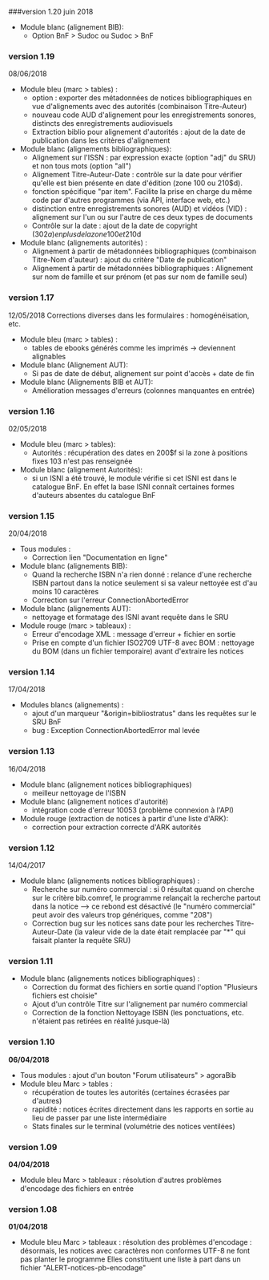 ###version 1.20
juin 2018
- Module blanc (alignement BIB):
	- Option BnF > Sudoc ou Sudoc > BnF
	


### version 1.19
08/06/2018
- Module bleu (marc > tables) :
	- option : exporter des métadonnées de notices bibliographiques en vue d'alignements avec des autorités (combinaison Titre-Auteur)
	- nouveau code AUD d'alignement pour les enregistrements sonores, distincts des enregistrements audiovisuels
	- Extraction biblio pour alignement d'autorités : ajout de la date de publication dans les critères d'alignement
- Module blanc (alignements bibliographiques):
	- Alignement sur l'ISSN : par expression exacte (option "adj" du SRU) et non tous mots (option "all")
	- Alignement Titre-Auteur-Date : contrôle sur la date pour vérifier qu'elle est bien présente en date d'édition (zone 100 ou 210$d).
	- fonction spécifique "par item". Facilite la prise en charge du même code par d'autres programmes (via API, interface web, etc.)
	- distinction entre enregistrements sonores (AUD) et vidéos (VID) : alignement sur l'un ou sur l'autre de ces deux types de documents
	- Contrôle sur la date : ajout de la date de copyright (302$a) en plus de la zone 100 et 210$d
- Module blanc (alignements autorités) :
	- Alignement à partir de métadonnées bibliographiques (combinaison Titre-Nom d'auteur) : ajout du critère "Date de publication"
	- Alignement à partir de métadonnées bibliographiques : Alignement sur nom de famille et sur prénom (et pas sur nom de famille seul)

### version 1.17
12/05/2018
Corrections diverses dans les formulaires : homogénéisation, etc.
- Module bleu (marc > tables) :
	- tables de ebooks générés comme les imprimés -> deviennent alignables
- Module blanc (Alignement AUT):
	- Si pas de date de début, alignement sur point d'accès + date de fin
- Module blanc (Alignements BIB et AUT):
	- Amélioration messages d'erreurs (colonnes manquantes en entrée)

### version 1.16
02/05/2018
- Module bleu (marc > tables):
	- Autorités : récupération des dates en 200$f si la zone à positions fixes 103 n'est pas renseignée
- Module blanc (alignement Autorités):
	- si un ISNI a été trouvé, le module vérifie si cet ISNI est dans le catalogue BnF. En effet la base ISNI connaît certaines formes d'auteurs absentes du catalogue BnF
	
### version 1.15
20/04/2018
- Tous modules :
	- Correction lien "Documentation en ligne"
- Module blanc (alignements BIB):
	- Quand la recherche ISBN n'a rien donné : relance d'une recherche ISBN partout dans la notice seulement si sa valeur nettoyée est d'au moins 10 caractères
	- Correction sur l'erreur ConnectionAbortedError
- Module blanc (alignements AUT):
	- nettoyage et formatage des ISNI avant requête dans le SRU
- Module rouge (marc > tableaux) :
	- Erreur d'encodage XML : message d'erreur + fichier en sortie
	- Prise en compte d'un fichier ISO2709 UTF-8 avec BOM : nettoyage du BOM (dans un fichier temporaire) avant d'extraire les notices

### version 1.14
17/04/2018
- Modules blancs (alignements) :
    - ajout d'un marqueur "&origin=bibliostratus" dans les requêtes sur le SRU BnF
	- bug : Exception ConnectionAbortedError mal levée

### version 1.13
16/04/2018
- Module blanc (alignement notices bibliographiques)
	- meilleur nettoyage de l'ISBN
- Module blanc (alignement notices d'autorité)
	- intégration code d'erreur 10053 (problème connexion à l'API)
- Module rouge (extraction de notices à partir d'une liste d'ARK):
	- correction pour extraction correcte d'ARK autorités
	
### version 1.12
14/04/2017
- Module blanc (alignements notices bibliographiques) : 
	- Recherche sur numéro commercial : si 0 résultat quand on cherche sur le critère bib.comref, le programme relançait la recherche partout dans la notice --> ce rebond est désactivé (le "numéro commercial" peut avoir des valeurs trop génériques, comme "208")
	- Correction bug sur les notices sans date pour les recherches Titre-Auteur-Date (la valeur vide de la date était remplacée par "*" qui faisait planter la requête SRU)

### version 1.11
- Module blanc (alignements notices bibliographiques) : 
	- Correction du format des fichiers en sortie quand l'option "Plusieurs fichiers est choisie"
	- Ajout d'un contrôle Titre sur l'alignement par numéro commercial
	- Correction de la fonction Nettoyage ISBN (les ponctuations, etc. n'étaient pas retirées en réalité jusque-là)


### version 1.10
**06/04/2018**

- Tous modules : ajout d'un bouton "Forum utilisateurs" > agoraBib
- Module bleu Marc > tables : 
	- récupération de toutes les autorités (certaines écrasées par d'autres)
	- rapidité : notices écrites directement dans les rapports en sortie au lieu de passer par une liste intermédiaire
	- Stats finales sur le terminal (volumétrie des notices ventilées)

### version 1.09
**04/04/2018**

- Module bleu Marc > tableaux : résolution d'autres problèmes d'encodage des fichiers en entrée

### version 1.08 
**01/04/2018**

- Module bleu Marc > tableaux : résolution des problèmes d'encodage :
désormais, les notices avec caractères non conformes UTF-8 ne font pas planter le programme
Elles constituent une liste à part dans un fichier "ALERT-notices-pb-encodage"
